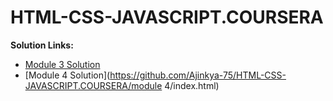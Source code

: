 # HTML-CSS-JAVASCRIPT.COURSERA
<b>Solution Links:</b> <br>
- [Module 3 Solution](http://faheemzunjani.github.io/Coursera-WebDev-JHU-Assignments/module-3-solution/index.html) <br>
- [Module 4 Solution](https://github.com/Ajinkya-75/HTML-CSS-JAVASCRIPT.COURSERA/module 4/index.html) <br>
